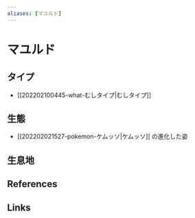 ```yaml
---
aliases: [マユルド]
---
```

# マユルド

## タイプ

- [[202202100445-what-むしタイプ|むしタイプ]]

## 生態

- [[202202021527-pokemon-ケムッソ|ケムッソ]] の進化した姿

## 生息地



## References



## Links


